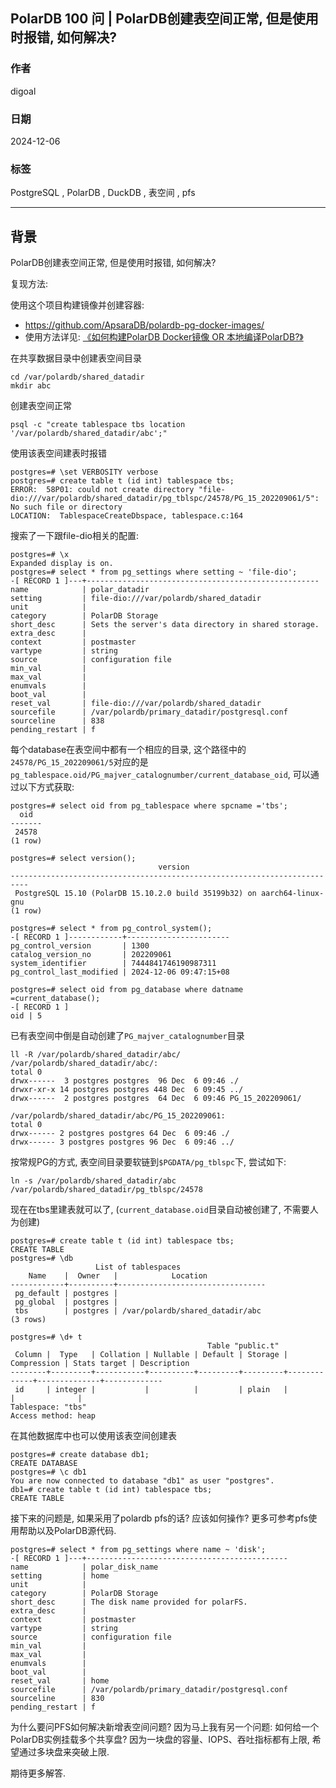 ## PolarDB 100 问 | PolarDB创建表空间正常, 但是使用时报错, 如何解决?    
    
### 作者    
digoal    
    
### 日期    
2024-12-06    
    
### 标签    
PostgreSQL , PolarDB , DuckDB , 表空间 , pfs  
    
----    
    
## 背景    
PolarDB创建表空间正常, 但是使用时报错, 如何解决?   
  
复现方法:   
  
使用这个项目构建镜像并创建容器:   
- https://github.com/ApsaraDB/polardb-pg-docker-images/   
- 使用方法详见: [《如何构建PolarDB Docker镜像 OR 本地编译PolarDB?》](../202412/20241205_02.md)    
  
在共享数据目录中创建表空间目录   
```  
cd /var/polardb/shared_datadir  
mkdir abc  
```  
  
创建表空间正常  
```  
psql -c "create tablespace tbs location '/var/polardb/shared_datadir/abc';"  
```  
  
使用该表空间建表时报错   
```  
postgres=# \set VERBOSITY verbose  
postgres=# create table t (id int) tablespace tbs;   
ERROR:  58P01: could not create directory "file-dio:///var/polardb/shared_datadir/pg_tblspc/24578/PG_15_202209061/5": No such file or directory  
LOCATION:  TablespaceCreateDbspace, tablespace.c:164  
```  
  
搜索了一下跟file-dio相关的配置:     
```  
postgres=# \x  
Expanded display is on.  
postgres=# select * from pg_settings where setting ~ 'file-dio';  
-[ RECORD 1 ]---+----------------------------------------------------  
name            | polar_datadir  
setting         | file-dio:///var/polardb/shared_datadir  
unit            |   
category        | PolarDB Storage  
short_desc      | Sets the server's data directory in shared storage.  
extra_desc      |   
context         | postmaster  
vartype         | string  
source          | configuration file  
min_val         |   
max_val         |   
enumvals        |   
boot_val        |   
reset_val       | file-dio:///var/polardb/shared_datadir  
sourcefile      | /var/polardb/primary_datadir/postgresql.conf  
sourceline      | 838  
pending_restart | f  
```  
  
每个database在表空间中都有一个相应的目录, 这个路径中的`24578/PG_15_202209061/5`对应的是`pg_tablespace.oid/PG_majver_catalognumber/current_database_oid`, 可以通过以下方式获取:   
```  
postgres=# select oid from pg_tablespace where spcname ='tbs';  
  oid    
-------  
 24578  
(1 row)  
  
postgres=# select version();  
                                 version                                    
--------------------------------------------------------------------------  
 PostgreSQL 15.10 (PolarDB 15.10.2.0 build 35199b32) on aarch64-linux-gnu  
(1 row)  
  
postgres=# select * from pg_control_system();  
-[ RECORD 1 ]------------+-----------------------  
pg_control_version       | 1300  
catalog_version_no       | 202209061  
system_identifier        | 7444841746190987311  
pg_control_last_modified | 2024-12-06 09:47:15+08  
  
postgres=# select oid from pg_database where datname =current_database();  
-[ RECORD 1 ]  
oid | 5  
```  
  
已有表空间中倒是自动创建了`PG_majver_catalognumber`目录  
```  
ll -R /var/polardb/shared_datadir/abc/  
/var/polardb/shared_datadir/abc/:  
total 0  
drwx------  3 postgres postgres  96 Dec  6 09:46 ./  
drwxr-xr-x 14 postgres postgres 448 Dec  6 09:45 ../  
drwx------  2 postgres postgres  64 Dec  6 09:46 PG_15_202209061/  
  
/var/polardb/shared_datadir/abc/PG_15_202209061:  
total 0  
drwx------ 2 postgres postgres 64 Dec  6 09:46 ./  
drwx------ 3 postgres postgres 96 Dec  6 09:46 ../  
```  
  
按常规PG的方式, 表空间目录要软链到`$PGDATA/pg_tblspc`下, 尝试如下:   
```  
ln -s /var/polardb/shared_datadir/abc /var/polardb/shared_datadir/pg_tblspc/24578  
```  
  
现在在tbs里建表就可以了, (`current_database.oid`目录自动被创建了, 不需要人为创建)   
```  
postgres=# create table t (id int) tablespace tbs;   
CREATE TABLE  
postgres=# \db  
                   List of tablespaces  
    Name    |  Owner   |            Location               
------------+----------+---------------------------------  
 pg_default | postgres |   
 pg_global  | postgres |   
 tbs        | postgres | /var/polardb/shared_datadir/abc  
(3 rows)  
  
postgres=# \d+ t  
                                            Table "public.t"  
 Column |  Type   | Collation | Nullable | Default | Storage | Compression | Stats target | Description   
--------+---------+-----------+----------+---------+---------+-------------+--------------+-------------  
 id     | integer |           |          |         | plain   |             |              |   
Tablespace: "tbs"  
Access method: heap  
```  
  
在其他数据库中也可以使用该表空间创建表  
```  
postgres=# create database db1;  
CREATE DATABASE  
postgres=# \c db1  
You are now connected to database "db1" as user "postgres".  
db1=# create table t (id int) tablespace tbs;   
CREATE TABLE  
```  
  
接下来的问题是, 如果采用了polardb pfs的话? 应该如何操作? 更多可参考pfs使用帮助以及PolarDB源代码.     
```  
postgres=# select * from pg_settings where name ~ 'disk';  
-[ RECORD 1 ]---+---------------------------------------------  
name            | polar_disk_name  
setting         | home  
unit            |   
category        | PolarDB Storage  
short_desc      | The disk name provided for polarFS.  
extra_desc      |   
context         | postmaster  
vartype         | string  
source          | configuration file  
min_val         |   
max_val         |   
enumvals        |   
boot_val        |   
reset_val       | home  
sourcefile      | /var/polardb/primary_datadir/postgresql.conf  
sourceline      | 830  
pending_restart | f  
```  
    
为什么要问PFS如何解决新增表空间问题? 因为马上我有另一个问题: 如何给一个PolarDB实例挂载多个共享盘? 因为一块盘的容量、IOPS、吞吐指标都有上限, 希望通过多块盘来突破上限.   
  
期待更多解答.     
    
